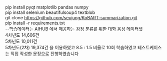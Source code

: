 pip install pyqt matplotlib pandas numpy <br>
pip install selenium beautifulsoup4 textblob <br>
git clone https://github.com/seujung/KoBART-summarization.git<br>
pip install -r requirements.txt<br>
--학습데이터는 AIHUB 에서 제공하는 감정 분류를 위한 대화 음성 데이터셋 <br>
4차년도 14,606건<br>
5차년도 10,011건<br>
5차년도(2차) 19,374건 을 이용하였고 8.5 : 1.5 비율로 10회 학습하였고 테스트케이스는 직접 작성한 문장으로 진행하였습니다
